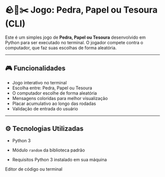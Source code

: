 # 🪨📄✂️ Jogo: Pedra, Papel ou Tesoura (CLI)

Este é um simples jogo de **Pedra, Papel ou Tesoura** desenvolvido em Python para ser executado no terminal. O jogador compete contra o computador, que faz suas escolhas de forma aleatória.

---

## 🎮 Funcionalidades

- Jogo interativo no terminal
- Escolha entre: Pedra, Papel ou Tesoura
- O computador escolhe de forma aleatória
- Mensagens coloridas para melhor visualização
- Placar acumulativo ao longo das rodadas
- Validação de entrada do usuário

---

## ⚙️ Tecnologias Utilizadas

- Python 3
- Módulo `random` da biblioteca padrão

-  Requisitos
Python 3 instalado em sua máquina

Editor de código ou terminal

